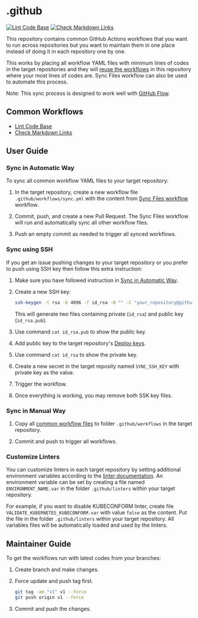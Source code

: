# .github

[![Lint Code Base](https://github.com/pacroy/.github/actions/workflows/linter.yml/badge.svg)](https://github.com/pacroy/.github/actions/workflows/linter.yml) [![Check Markdown Links](https://github.com/pacroy/.github/actions/workflows/mdlink.yml/badge.svg)](https://github.com/pacroy/.github/actions/workflows/mdlink.yml)

This repository contains common GitHub Actions workflows that you want to run across repositories but you want to maintain them in one place instead of doing it in each repository one by one.

This works by placing all workflow YAML files with minimum lines of codes in the target repositories and they will [reuse the workflows](https://docs.github.com/en/actions/using-workflows/reusing-workflows) in this repository where your most lines of codes are. Sync Files workflow can also be used to automate this process.

Note: This sync process is designed to work well with [GitHub Flow](https://docs.github.com/en/get-started/quickstart/github-flow).

## Common Workflows

- [Lint Code Base](.github/workflows/linter.yml)
- [Check Markdown Links](.github/workflows/mdlink.yml)

## User Guide

### Sync in Automatic Way

To sync all common workflow YAML files to your target repository:

1. In the target repository, create a new workflow file `.github/workflows/sync.yml` with the content from [Sync Files workflow](.github/workflows/sync.yml) workflow.

2. Commit, push, and create a new Pull Request. The Sync Files workflow will run and automatically sync all other workflow files.

3. Push an empty commit as needed to trigger all synced workflows.

### Sync using SSH

If you get an issue pushing changes to your target repository or you prefer to push using SSH key then follow this extra instruction:

1. Make sure you have followed instruction in [Sync in Automatic Way](#sync-in-automatic-way).

2. Create a new SSH key:

    ```sh
    ssh-keygen -t rsa -b 4096 -f id_rsa -N "" -C "your_repository@github.com/your_org"
    ```

    This will generate two files containing private (`id_rsa`) and public key (`id_rsa.pub`).

3. Use command `cat id_rsa.pub` to show the public key.

4. Add public key to the target repository's [Deploy keys](https://docs.github.com/en/authentication/connecting-to-github-with-ssh/managing-deploy-keys#deploy-keys).

5. Use command `cat id_rsa` to show the private key.

6. Create a new secret in the target reposity named `SYNC_SSH_KEY` with private key as the value.

7. Trigger the workflow.

8. Once everything is working, you may remove both SSK key files.

### Sync in Manual Way

1. Copy all [common workflow files](#common-workflows) to folder `.github/workflows` in the target repository.

2. Commit and push to trigger all workflows.

### Customize Linters

You can customize linters in each target repository by setting additional environment variables according to the [linter documentation](https://github.com/super-linter/super-linter/blob/main/README.md). An environment variable can be set by creating a file named `ENVIRONMENT_NAME.var` in the folder `.github/linters` within your target repository.

For example, if you want to disable KUBECONFORM linter, create file `VALIDATE_KUBERNETES_KUBECONFORM.var` with value `false` as the content. Put the file in the folder `.github/linters` within your target repository. All variables files will be automatically loaded and used by the linters.

## Maintainer Guide

To get the workflows run with latest codes from your branches:

1. Create branch and make changes.

2. Force update and push tag first.

    ```sh
    git tag -am "v1" v1 --force
    git push origin v1 --force
    ```

3. Commit and push the changes.
